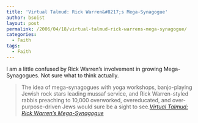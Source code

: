 ```yaml
---
title: 'Virtual Talmud: Rick Warren&#8217;s Mega-Synagogue'
author: bsoist
layout: post
permalink: /2006/04/18/virtual-talmud-rick-warrens-mega-synagogue/
categories:
  - Faith
tags:
  - Faith
---
```

I am a little confused by Rick Warren&#8217;s involvement in growing Mega-Synagogues. Not sure what to think actually.  


> The idea of mega-synagogues with yoga workshops, banjo-playing Jewish rock stars leading mussaf service, and Rick Warren-styled rabbis preaching to 10,000 overworked, overeducated, and over-purpose-driven Jews would sure be a sight to see.<cite><a href="http://www.beliefnet.com/blogs/virtualtalmud/2006/04/rick-warrens-mega-synagogue.html">Virtual Talmud: Rick Warren&#8217;s Mega-Synagogue</a></cite></p>